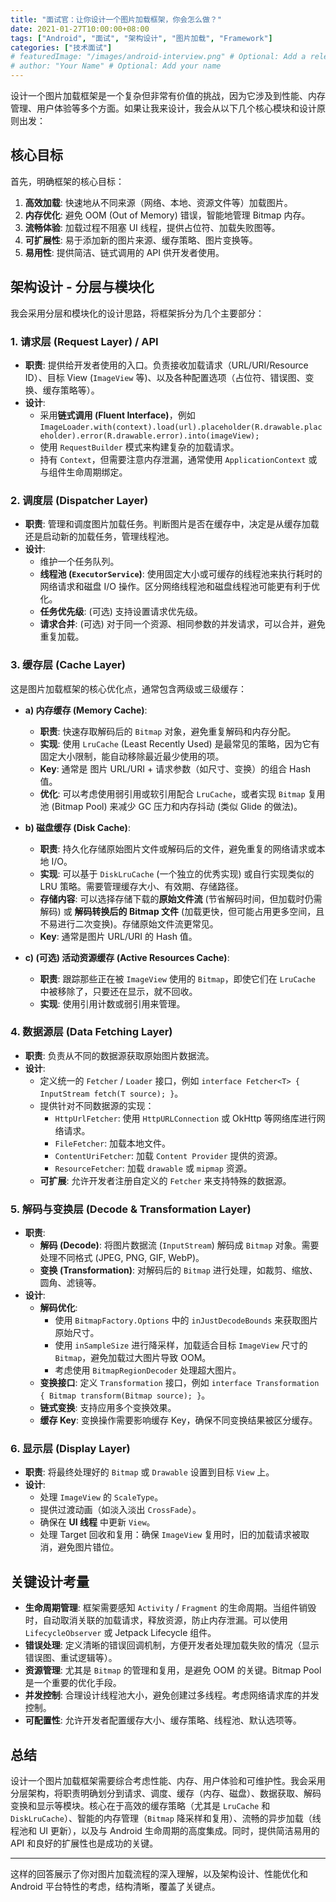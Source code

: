 ```yaml
---
title: "面试官：让你设计一个图片加载框架，你会怎么做？"
date: 2021-01-27T10:00:00+08:00
tags: ["Android", "面试", "架构设计", "图片加载", "Framework"]
categories: ["技术面试"]
# featuredImage: "/images/android-interview.png" # Optional: Add a relevant featured image path
# author: "Your Name" # Optional: Add your name
---
```


设计一个图片加载框架是一个复杂但非常有价值的挑战，因为它涉及到性能、内存管理、用户体验等多个方面。如果让我来设计，我会从以下几个核心模块和设计原则出发：

## 核心目标

首先，明确框架的核心目标：

1.  **高效加载**: 快速地从不同来源（网络、本地、资源文件等）加载图片。
2.  **内存优化**: 避免 OOM (Out of Memory) 错误，智能地管理 Bitmap 内存。
3.  **流畅体验**: 加载过程不阻塞 UI 线程，提供占位符、加载失败图等。
4.  **可扩展性**: 易于添加新的图片来源、缓存策略、图片变换等。
5.  **易用性**: 提供简洁、链式调用的 API 供开发者使用。

## 架构设计 - 分层与模块化

我会采用分层和模块化的设计思路，将框架拆分为几个主要部分：

### 1. 请求层 (Request Layer) / API

*   **职责**: 提供给开发者使用的入口。负责接收加载请求（URL/URI/Resource ID）、目标 View (`ImageView` 等)、以及各种配置选项（占位符、错误图、变换、缓存策略等）。
*   **设计**:
    *   采用**链式调用 (Fluent Interface)**，例如 `ImageLoader.with(context).load(url).placeholder(R.drawable.placeholder).error(R.drawable.error).into(imageView);`
    *   使用 `RequestBuilder` 模式来构建复杂的加载请求。
    *   持有 `Context`，但需要注意内存泄漏，通常使用 `ApplicationContext` 或与组件生命周期绑定。

### 2. 调度层 (Dispatcher Layer)

*   **职责**: 管理和调度图片加载任务。判断图片是否在缓存中，决定是从缓存加载还是启动新的加载任务，管理线程池。
*   **设计**:
    *   维护一个任务队列。
    *   **线程池 (`ExecutorService`)**: 使用固定大小或可缓存的线程池来执行耗时的网络请求和磁盘 I/O 操作。区分网络线程池和磁盘线程池可能更有利于优化。
    *   **任务优先级**: (可选) 支持设置请求优先级。
    *   **请求合并**: (可选) 对于同一个资源、相同参数的并发请求，可以合并，避免重复加载。

### 3. 缓存层 (Cache Layer)

这是图片加载框架的核心优化点，通常包含两级或三级缓存：

*   **a) 内存缓存 (Memory Cache)**:
    *   **职责**: 快速存取解码后的 `Bitmap` 对象，避免重复解码和内存分配。
    *   **实现**: 使用 `LruCache` (Least Recently Used) 是最常见的策略，因为它有固定大小限制，能自动移除最近最少使用的项。
    *   **Key**: 通常是 图片 URL/URI + 请求参数（如尺寸、变换）的组合 Hash 值。
    *   **优化**: 可以考虑使用弱引用或软引用配合 `LruCache`，或者实现 `Bitmap` 复用池 (Bitmap Pool) 来减少 GC 压力和内存抖动 (类似 Glide 的做法)。

*   **b) 磁盘缓存 (Disk Cache)**:
    *   **职责**: 持久化存储原始图片文件或解码后的文件，避免重复的网络请求或本地 I/O。
    *   **实现**: 可以基于 `DiskLruCache` (一个独立的优秀实现) 或自行实现类似的 LRU 策略。需要管理缓存大小、有效期、存储路径。
    *   **存储内容**: 可以选择存储下载的**原始文件流** (节省解码时间，但加载时仍需解码) 或 **解码转换后的 Bitmap 文件** (加载更快，但可能占用更多空间，且不易进行二次变换)。存储原始文件流更常见。
    *   **Key**: 通常是图片 URL/URI 的 Hash 值。

*   **c) (可选) 活动资源缓存 (Active Resources Cache)**:
    *   **职责**: 跟踪那些正在被 `ImageView` 使用的 `Bitmap`，即使它们在 `LruCache` 中被移除了，只要还在显示，就不回收。
    *   **实现**: 使用引用计数或弱引用来管理。

### 4. 数据源层 (Data Fetching Layer)

*   **职责**: 负责从不同的数据源获取原始图片数据流。
*   **设计**:
    *   定义统一的 `Fetcher` / `Loader` 接口，例如 `interface Fetcher<T> { InputStream fetch(T source); }`。
    *   提供针对不同数据源的实现：
        *   `HttpUrlFetcher`: 使用 `HttpURLConnection` 或 OkHttp 等网络库进行网络请求。
        *   `FileFetcher`: 加载本地文件。
        *   `ContentUriFetcher`: 加载 `Content Provider` 提供的资源。
        *   `ResourceFetcher`: 加载 `drawable` 或 `mipmap` 资源。
    *   **可扩展**: 允许开发者注册自定义的 `Fetcher` 来支持特殊的数据源。

### 5. 解码与变换层 (Decode & Transformation Layer)

*   **职责**:
    *   **解码 (Decode)**: 将图片数据流 (`InputStream`) 解码成 `Bitmap` 对象。需要处理不同格式 (JPEG, PNG, GIF, WebP)。
    *   **变换 (Transformation)**: 对解码后的 `Bitmap` 进行处理，如裁剪、缩放、圆角、滤镜等。
*   **设计**:
    *   **解码优化**:
        *   使用 `BitmapFactory.Options` 中的 `inJustDecodeBounds` 来获取图片原始尺寸。
        *   使用 `inSampleSize` 进行降采样，加载适合目标 `ImageView` 尺寸的 `Bitmap`，避免加载过大图片导致 OOM。
        *   考虑使用 `BitmapRegionDecoder` 处理超大图片。
    *   **变换接口**: 定义 `Transformation` 接口，例如 `interface Transformation { Bitmap transform(Bitmap source); }`。
    *   **链式变换**: 支持应用多个变换效果。
    *   **缓存 Key**: 变换操作需要影响缓存 Key，确保不同变换结果被区分缓存。

### 6. 显示层 (Display Layer)

*   **职责**: 将最终处理好的 `Bitmap` 或 `Drawable` 设置到目标 `View` 上。
*   **设计**:
    *   处理 `ImageView` 的 `ScaleType`。
    *   提供过渡动画（如淡入淡出 `CrossFade`）。
    *   确保在 **UI 线程** 中更新 `View`。
    *   处理 Target 回收和复用：确保 `ImageView` 复用时，旧的加载请求被取消，避免图片错位。

## 关键设计考量

*   **生命周期管理**: 框架需要感知 `Activity` / `Fragment` 的生命周期。当组件销毁时，自动取消关联的加载请求，释放资源，防止内存泄漏。可以使用 `LifecycleObserver` 或 Jetpack Lifecycle 组件。
*   **错误处理**: 定义清晰的错误回调机制，方便开发者处理加载失败的情况（显示错误图、重试逻辑等）。
*   **资源管理**: 尤其是 `Bitmap` 的管理和复用，是避免 OOM 的关键。Bitmap Pool 是一个重要的优化手段。
*   **并发控制**: 合理设计线程池大小，避免创建过多线程。考虑网络请求库的并发控制。
*   **可配置性**: 允许开发者配置缓存大小、缓存策略、线程池、默认选项等。

## 总结

设计一个图片加载框架需要综合考虑性能、内存、用户体验和可维护性。我会采用分层架构，将职责明确划分到请求、调度、缓存（内存、磁盘）、数据获取、解码变换和显示等模块。核心在于高效的缓存策略（尤其是 `LruCache` 和 `DiskLruCache`）、智能的内存管理（`Bitmap` 降采样和复用）、流畅的异步加载（线程池和 UI 更新），以及与 Android 生命周期的高度集成。同时，提供简洁易用的 API 和良好的扩展性也是成功的关键。

---

这样的回答展示了你对图片加载流程的深入理解，以及架构设计、性能优化和 Android 平台特性的考虑，结构清晰，覆盖了关键点。
